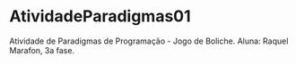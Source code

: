 # AtividadeParadigmas01
Atividade de Paradigmas de Programação - Jogo de Boliche. Aluna: Raquel Marafon, 3a fase.
